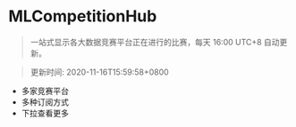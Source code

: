 # MLCompetitionHub

> 一站式显示各大数据竞赛平台正在进行的比赛，每天 16:00 UTC+8 自动更新。
  
> 更新时间: 2020-11-16T15:59:58+0800 

* 多家竞赛平台
* 多种订阅方式
* 下拉查看更多